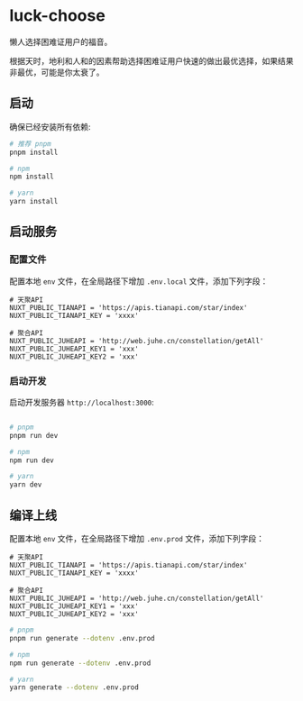 # luck-choose

懒人选择困难证用户的福音。

根据天时，地利和人和的因素帮助选择困难证用户快速的做出最优选择，如果结果非最优，可能是你太衰了。

## 启动

确保已经安装所有依赖:

```bash
# 推荐 pnpm
pnpm install

# npm
npm install

# yarn
yarn install
```

## 启动服务

### 配置文件

配置本地 `env` 文件，在全局路径下增加 `.env.local` 文件，添加下列字段：

```
# 天聚API
NUXT_PUBLIC_TIANAPI = 'https://apis.tianapi.com/star/index'
NUXT_PUBLIC_TIANAPI_KEY = 'xxxx'

# 聚合API
NUXT_PUBLIC_JUHEAPI = 'http://web.juhe.cn/constellation/getAll'
NUXT_PUBLIC_JUHEAPI_KEY1 = 'xxx'
NUXT_PUBLIC_JUHEAPI_KEY2 = 'xxx'
```

### 启动开发

启动开发服务器 `http://localhost:3000`:

```bash

# pnpm
pnpm run dev

# npm
npm run dev

# yarn
yarn dev
```

## 编译上线

配置本地 `env` 文件，在全局路径下增加 `.env.prod` 文件，添加下列字段：

```
# 天聚API
NUXT_PUBLIC_TIANAPI = 'https://apis.tianapi.com/star/index'
NUXT_PUBLIC_TIANAPI_KEY = 'xxxx'

# 聚合API
NUXT_PUBLIC_JUHEAPI = 'http://web.juhe.cn/constellation/getAll'
NUXT_PUBLIC_JUHEAPI_KEY1 = 'xxx'
NUXT_PUBLIC_JUHEAPI_KEY2 = 'xxx'
```

```bash
# pnpm
pnpm run generate --dotenv .env.prod

# npm
npm run generate --dotenv .env.prod

# yarn
yarn generate --dotenv .env.prod
```

